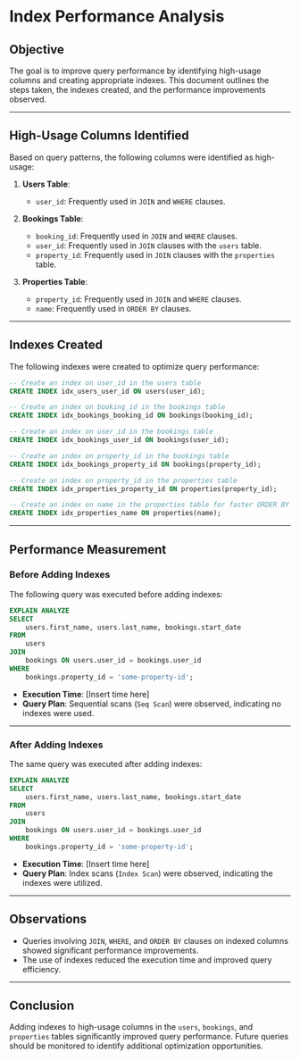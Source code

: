 # Index Performance Analysis

## Objective
The goal is to improve query performance by identifying high-usage columns and creating appropriate indexes. This document outlines the steps taken, the indexes created, and the performance improvements observed.

---

## High-Usage Columns Identified
Based on query patterns, the following columns were identified as high-usage:

1. **Users Table**:
   - `user_id`: Frequently used in `JOIN` and `WHERE` clauses.

2. **Bookings Table**:
   - `booking_id`: Frequently used in `JOIN` and `WHERE` clauses.
   - `user_id`: Frequently used in `JOIN` clauses with the `users` table.
   - `property_id`: Frequently used in `JOIN` clauses with the `properties` table.

3. **Properties Table**:
   - `property_id`: Frequently used in `JOIN` and `WHERE` clauses.
   - `name`: Frequently used in `ORDER BY` clauses.

---

## Indexes Created
The following indexes were created to optimize query performance:

```sql
-- Create an index on user_id in the users table
CREATE INDEX idx_users_user_id ON users(user_id);

-- Create an index on booking_id in the bookings table
CREATE INDEX idx_bookings_booking_id ON bookings(booking_id);

-- Create an index on user_id in the bookings table
CREATE INDEX idx_bookings_user_id ON bookings(user_id);

-- Create an index on property_id in the bookings table
CREATE INDEX idx_bookings_property_id ON bookings(property_id);

-- Create an index on property_id in the properties table
CREATE INDEX idx_properties_property_id ON properties(property_id);

-- Create an index on name in the properties table for faster ORDER BY
CREATE INDEX idx_properties_name ON properties(name);
```

---

## Performance Measurement
### Before Adding Indexes
The following query was executed before adding indexes:

```sql
EXPLAIN ANALYZE
SELECT 
    users.first_name, users.last_name, bookings.start_date
FROM 
    users
JOIN 
    bookings ON users.user_id = bookings.user_id
WHERE 
    bookings.property_id = 'some-property-id';
```

- **Execution Time**: [Insert time here]
- **Query Plan**: Sequential scans (`Seq Scan`) were observed, indicating no indexes were used.

---

### After Adding Indexes
The same query was executed after adding indexes:

```sql
EXPLAIN ANALYZE
SELECT 
    users.first_name, users.last_name, bookings.start_date
FROM 
    users
JOIN 
    bookings ON users.user_id = bookings.user_id
WHERE 
    bookings.property_id = 'some-property-id';
```

- **Execution Time**: [Insert time here]
- **Query Plan**: Index scans (`Index Scan`) were observed, indicating the indexes were utilized.

---

## Observations
- Queries involving `JOIN`, `WHERE`, and `ORDER BY` clauses on indexed columns showed significant performance improvements.
- The use of indexes reduced the execution time and improved query efficiency.

---

## Conclusion
Adding indexes to high-usage columns in the `users`, `bookings`, and `properties` tables significantly improved query performance. Future queries should be monitored to identify additional optimization opportunities.